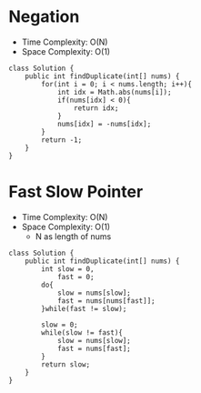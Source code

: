 # Negation
* Time Complexity: O(N)
* Space Complexity: O(1)
```
class Solution {
    public int findDuplicate(int[] nums) {
        for(int i = 0; i < nums.length; i++){
            int idx = Math.abs(nums[i]);
            if(nums[idx] < 0){
                return idx;
            }
            nums[idx] = -nums[idx];
        }
        return -1;
    }
}
```
# Fast Slow Pointer
* Time Complexity: O(N)
* Space Complexity: O(1)
	* N as length of nums
```
class Solution {
    public int findDuplicate(int[] nums) {
        int slow = 0,
            fast = 0;
        do{
            slow = nums[slow];
            fast = nums[nums[fast]];
        }while(fast != slow);
        
        slow = 0;
        while(slow != fast){
            slow = nums[slow];
            fast = nums[fast];
        }
        return slow;
    }
}
```